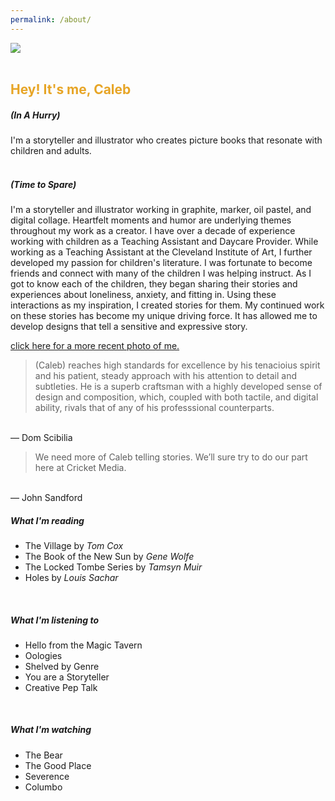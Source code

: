 ```yaml
---
permalink: /about/
---
```

<picture>
  <source
    media="(min-width: 750px)"
    srcset="/images/ChildCaleb.png">
  <source
    media="(min-width: 300px)"
    srcset="/images/ChildCalebmobile.png">
  <img
    src="/images/ChildCaleb.png"><br>
</picture>
<br>

<h2 style="color: #E7A526;">Hey! It's me, Caleb</h2>

<h5>(In A Hurry)</h5>
I'm a storyteller and illustrator who creates picture books that resonate with children and adults. <br>
<br>
<h5>(Time to Spare)</h5>

I'm a storyteller and illustrator working in graphite, marker, oil pastel, and digital collage. Heartfelt moments and humor are underlying themes throughout my work as a creator. I have over a decade of experience working with children as a Teaching Assistant and Daycare Provider. While working as a Teaching Assistant at the Cleveland Institute of Art, I further developed my passion for children's literature. I was fortunate to become friends and connect with many of the children I was helping instruct. As I got to know each of the children, they began sharing their stories and experiences about loneliness, anxiety, and fitting in. Using these interactions as my inspiration, I created stories for them. My continued work on these stories has become my unique driving force. It has allowed me to develop designs that tell a sensitive and expressive story.<br>

<a href= "/current/"> click here for a more recent photo of me. </a> <br>

>(Caleb) reaches high standards for excellence by his tenacioius spirit and his patient, steady approach with his attention to detail and subtleties. He is a superb craftsman with a highly developed sense of design and composition, which, coupled with both tactile, and digital ability, rivals that of any of his professsional counterparts.<br>
<br>
— Dom Scibilia

>We need more of Caleb telling stories. We’ll sure try to do our part here at Cricket Media.<br>
<br>
— John Sandford

<br>
<h5>What I'm reading</h5>

- The Village by <i>Tom Cox</i>
- The Book of the New Sun by <i>Gene Wolfe</i>
- The Locked Tombe Series by <i>Tamsyn Muir</i>
- Holes by <i>Louis Sachar</i><br>
 <br>
<h5>What I'm listening to</h5>

- Hello from the Magic Tavern
- Oologies
- Shelved by Genre
- You are a Storyteller
- Creative Pep Talk<br>
 <br>
<h5>What I'm watching</h5>

- The Bear
- The Good Place
- Severence
- Columbo<br>
<br>